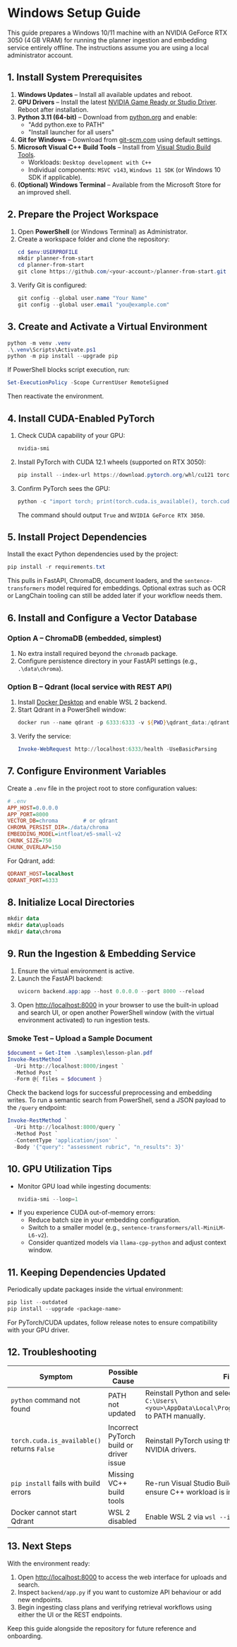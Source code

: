# Windows Setup Guide

This guide prepares a Windows 10/11 machine with an NVIDIA GeForce RTX 3050 (4 GB VRAM) for running the planner ingestion and embedding service entirely offline. The instructions assume you are using a local administrator account.

## 1. Install System Prerequisites

1. **Windows Updates** – Install all available updates and reboot.
2. **GPU Drivers** – Install the latest [NVIDIA Game Ready or Studio Driver](https://www.nvidia.com/Download/index.aspx). Reboot after installation.
3. **Python 3.11 (64-bit)** – Download from [python.org](https://www.python.org/downloads/windows/) and enable:
   - "Add python.exe to PATH"
   - "Install launcher for all users"
4. **Git for Windows** – Download from [git-scm.com](https://git-scm.com/download/win) using default settings.
5. **Microsoft Visual C++ Build Tools** – Install from [Visual Studio Build Tools](https://visualstudio.microsoft.com/visual-cpp-build-tools/).
   - Workloads: `Desktop development with C++`
   - Individual components: `MSVC v143`, `Windows 11 SDK` (or Windows 10 SDK if applicable).
6. **(Optional) Windows Terminal** – Available from the Microsoft Store for an improved shell.

## 2. Prepare the Project Workspace

1. Open **PowerShell** (or Windows Terminal) as Administrator.
2. Create a workspace folder and clone the repository:
   ```powershell
   cd $env:USERPROFILE
   mkdir planner-from-start
   cd planner-from-start
   git clone https://github.com/<your-account>/planner-from-start.git .
   ```
3. Verify Git is configured:
   ```powershell
   git config --global user.name "Your Name"
   git config --global user.email "you@example.com"
   ```

## 3. Create and Activate a Virtual Environment

```powershell
python -m venv .venv
.\.venv\Scripts\Activate.ps1
python -m pip install --upgrade pip
```

If PowerShell blocks script execution, run:
```powershell
Set-ExecutionPolicy -Scope CurrentUser RemoteSigned
```
Then reactivate the environment.

## 4. Install CUDA-Enabled PyTorch

1. Check CUDA capability of your GPU:
   ```powershell
   nvidia-smi
   ```
2. Install PyTorch with CUDA 12.1 wheels (supported on RTX 3050):
   ```powershell
   pip install --index-url https://download.pytorch.org/whl/cu121 torch torchvision torchaudio
   ```
3. Confirm PyTorch sees the GPU:
   ```powershell
   python -c "import torch; print(torch.cuda.is_available(), torch.cuda.get_device_name(0))"
   ```
   The command should output `True` and `NVIDIA GeForce RTX 3050`.

## 5. Install Project Dependencies

Install the exact Python dependencies used by the project:
```powershell
pip install -r requirements.txt
```

This pulls in FastAPI, ChromaDB, document loaders, and the
`sentence-transformers` model required for embeddings. Optional extras such as
OCR or LangChain tooling can still be added later if your workflow needs them.

## 6. Install and Configure a Vector Database

### Option A – ChromaDB (embedded, simplest)
1. No extra install required beyond the `chromadb` package.
2. Configure persistence directory in your FastAPI settings (e.g., `.\data\chroma`).

### Option B – Qdrant (local service with REST API)
1. Install [Docker Desktop](https://www.docker.com/products/docker-desktop/) and enable WSL 2 backend.
2. Start Qdrant in a PowerShell window:
   ```powershell
   docker run --name qdrant -p 6333:6333 -v ${PWD}\qdrant_data:/qdrant/storage qdrant/qdrant
   ```
3. Verify the service:
   ```powershell
   Invoke-WebRequest http://localhost:6333/health -UseBasicParsing
   ```

## 7. Configure Environment Variables

Create a `.env` file in the project root to store configuration values:
```ini
# .env
APP_HOST=0.0.0.0
APP_PORT=8000
VECTOR_DB=chroma        # or qdrant
CHROMA_PERSIST_DIR=./data/chroma
EMBEDDING_MODEL=intfloat/e5-small-v2
CHUNK_SIZE=750
CHUNK_OVERLAP=150
```

For Qdrant, add:
```ini
QDRANT_HOST=localhost
QDRANT_PORT=6333
```

## 8. Initialize Local Directories

```powershell
mkdir data
mkdir data\uploads
mkdir data\chroma
```

## 9. Run the Ingestion & Embedding Service

1. Ensure the virtual environment is active.
2. Launch the FastAPI backend:
   ```powershell
   uvicorn backend.app:app --host 0.0.0.0 --port 8000 --reload
   ```
3. Open <http://localhost:8000> in your browser to use the built-in upload and search UI, or open another PowerShell window (with the virtual environment activated) to run ingestion tests.

### Smoke Test – Upload a Sample Document
```powershell
$document = Get-Item .\samples\lesson-plan.pdf
Invoke-RestMethod `
  -Uri http://localhost:8000/ingest `
  -Method Post `
  -Form @{ files = $document }
```
Check the backend logs for successful preprocessing and embedding writes. To run a
semantic search from PowerShell, send a JSON payload to the `/query` endpoint:

```powershell
Invoke-RestMethod `
  -Uri http://localhost:8000/query `
  -Method Post `
  -ContentType 'application/json' `
  -Body '{"query": "assessment rubric", "n_results": 3}'
```

## 10. GPU Utilization Tips

- Monitor GPU load while ingesting documents:
  ```powershell
  nvidia-smi --loop=1
  ```
- If you experience CUDA out-of-memory errors:
  - Reduce batch size in your embedding configuration.
  - Switch to a smaller model (e.g., `sentence-transformers/all-MiniLM-L6-v2`).
  - Consider quantized models via `llama-cpp-python` and adjust context window.

## 11. Keeping Dependencies Updated

Periodically update packages inside the virtual environment:
```powershell
pip list --outdated
pip install --upgrade <package-name>
```

For PyTorch/CUDA updates, follow release notes to ensure compatibility with your GPU driver.

## 12. Troubleshooting

| Symptom | Possible Cause | Fix |
| --- | --- | --- |
| `python` command not found | PATH not updated | Reinstall Python and select "Add to PATH" or add `C:\Users\<you>\AppData\Local\Programs\Python\Python311\` to PATH manually. |
| `torch.cuda.is_available()` returns `False` | Incorrect PyTorch build or driver issue | Reinstall PyTorch using the CUDA wheel; update NVIDIA drivers. |
| `pip install` fails with build errors | Missing VC++ build tools | Re-run Visual Studio Build Tools installer and ensure C++ workload is installed. |
| Docker cannot start Qdrant | WSL 2 disabled | Enable WSL 2 via `wsl --install` and reboot. |

## 13. Next Steps

With the environment ready:
1. Open <http://localhost:8000> to access the web interface for uploads and search.
2. Inspect `backend/app.py` if you want to customize API behaviour or add new
   endpoints.
3. Begin ingesting class plans and verifying retrieval workflows using either the
   UI or the REST endpoints.

Keep this guide alongside the repository for future reference and onboarding.
